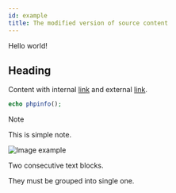 ```yaml
---
id: example
title: The modified version of source content
---
```


Hello world!

## Heading

Content with internal [link](foo/bar.md) and external [link](https://example.com).

```php
echo phpinfo();
```

> [!NOTE]
> This is simple note.

![Image example](https://example.com/image.jpg)

Two consecutive text blocks.

They must be grouped into single one.
